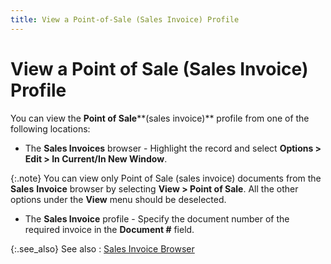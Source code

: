 ```yaml
---
title: View a Point-of-Sale (Sales Invoice) Profile
---
```


# View a Point of Sale (Sales Invoice) Profile


You can view the **Point of Sale****(sales invoice)** profile from one  of the following locations:

- The **Sales 
 Invoices** browser - Highlight the record and select **Options 
 &gt; Edit &gt; In Current/In New Window**.



{:.note}
You can view only Point of Sale (sales invoice) documents  from the **Sales** **Invoice**  browser by selecting **View &gt; Point 
 of Sale**. All the other options under the **View**  menu should be deselected.

- The **Sales 
 Invoice** profile - Specify the document number of the required invoice  in the **Document #** field.



{:.see_also}
See also
: [Sales  Invoice Browser]({{site.sp_chm}}/sales-docs/sis/sales-invoice-browser/sales_invoice_browser.html)
